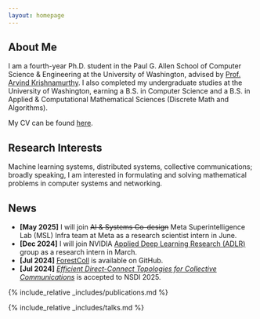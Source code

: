 ```yaml
---
layout: homepage
---
```


## About Me

I am a fourth-year Ph.D. student in the Paul G. Allen School of Computer Science & Engineering at the University of Washington, advised by <a href="https://www.cs.washington.edu/people/faculty/arvind" gtag-section="about" gtag-item="arvind">Prof. Arvind Krishnamurthy</a>. I also completed my undergraduate studies at the University of Washington, earning a B.S. in Computer Science and a B.S. in Applied & Computational Mathematical Sciences (Discrete Math and Algorithms).

My CV can be found <a href="./assets/files/CV/liangyu_cv.pdf" gtag-section="about" gtag-item="cv">here</a>.

## Research Interests

Machine learning systems, distributed systems, collective communications; broadly speaking, I am interested in formulating and solving mathematical problems in computer systems and networking.

## News

- **[May 2025]** I will join ~~AI & Systems Co-design~~ Meta Superintelligence Lab (MSL) Infra team at Meta as a research scientist intern in June.
- **[Dec 2024]** I will join NVIDIA <a href="https://nv-adlr.github.io" gtag-section="news" gtag-item="ADLR">Applied Deep Learning Research (ADLR)</a> group as a research intern in March.
- **[Jul 2024]** <a href="https://github.com/liangyuRain/ForestColl" gtag-section="news" gtag-item="ForestColl">ForestColl</a> is available on GitHub.
- **[Jul 2024]** <a href="https://arxiv.org/abs/2202.03356" gtag-section="news" gtag-item="DirectConnect"><em>Efficient Direct-Connect Topologies for Collective Communications</em></a> is accepted to NSDI 2025.

{% include_relative _includes/publications.md %}

{% include_relative _includes/talks.md %}

<!-- {% include_relative _includes/services.md %} -->
